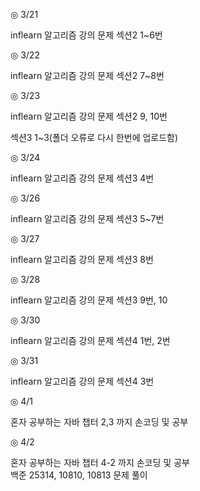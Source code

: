 ◎ 3/21

inflearn 알고리즘 강의 문제 섹션2 1~6번


◎ 3/22

inflearn 알고리즘 강의 문제 섹션2 7~8번


◎ 3/23

inflearn 알고리즘 강의 문제 섹션2 9, 10번

섹션3 1~3(폴더 오류로 다시 한번에 업로드함)


◎ 3/24

inflearn 알고리즘 강의 문제 섹션3 4번


◎ 3/26

inflearn 알고리즘 강의 문제 섹션3 5~7번


◎ 3/27

inflearn 알고리즘 강의 문제 섹션3 8번


◎ 3/28

inflearn 알고리즘 강의 문제 섹션3 9번, 10


◎ 3/30

inflearn 알고리즘 강의 문제 섹션4 1번, 2번


◎ 3/31

inflearn 알고리즘 강의 문제 섹션4 3번

◎ 4/1

혼자 공부하는 자바 챕터 2,3 까지 손코딩 및 공부

◎ 4/2

혼자 공부하는 자바 챕터 4-2 까지 손코딩 및 공부\
백준 25314, 10810, 10813 문제 풀이
